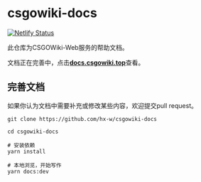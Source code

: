 # csgowiki-docs
[![Netlify Status](https://api.netlify.com/api/v1/badges/47004260-cca8-4683-8217-1a71705d9c18/deploy-status)](https://app.netlify.com/sites/csgowiki-docs/deploys)

此仓库为CSGOWiki-Web服务的帮助文档。

文档正在完善中，点击[**docs.csgowiki.top**](https://docs.csgowiki.top)查看。

## 完善文档

如果你认为文档中需要补充或修改某些内容，欢迎提交pull request。

```shell
git clone https://github.com/hx-w/csgowiki-docs

cd csgowiki-docs

# 安装依赖
yarn install 

# 本地浏览，开始写作
yarn docs:dev
```
